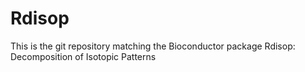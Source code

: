 Rdisop
======

This is the git repository matching the Bioconductor package Rdisop: Decomposition of Isotopic Patterns
